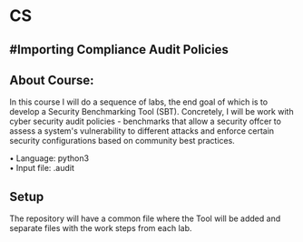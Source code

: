 # CS
#Importing Compliance Audit Policies
----------------------------------------------------------------------
## About Course:  
In this course I will do a sequence of labs, the end goal of which is to develop a Security Benchmarking Tool (SBT). Concretely, I will be work with cyber security audit policies - benchmarks that allow a security offcer to assess a system's vulnerability to different attacks and enforce certain security configurations based on community best practices.

• Language: python3  
• Input file: .audit

## Setup  
The repository will have a common file where the Tool will be added and separate files with the work steps from each lab.
